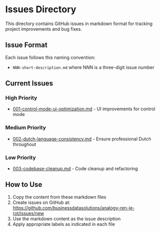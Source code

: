 # Issues Directory

This directory contains GitHub issues in markdown format for tracking project improvements and bug fixes.

## Issue Format

Each issue follows this naming convention:
- `NNN-short-description.md` where NNN is a three-digit issue number

## Current Issues

### High Priority
- [001-control-mode-ui-optimization.md](./001-control-mode-ui-optimization.md) - UI improvements for control mode

### Medium Priority  
- [002-dutch-language-consistency.md](./002-dutch-language-consistency.md) - Ensure professional Dutch throughout

### Low Priority
- [003-codebase-cleanup.md](./003-codebase-cleanup.md) - Code cleanup and refactoring

## How to Use

1. Copy the content from these markdown files
2. Create issues on GitHub at: https://github.com/businessdatasolutions/analogy-ren-je-rot/issues/new  
3. Use the markdown content as the issue description
4. Apply appropriate labels as indicated in each file